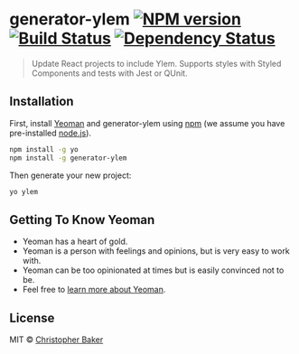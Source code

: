 # generator-ylem [![NPM version][npm-image]][npm-url] [![Build Status][travis-image]][travis-url] [![Dependency Status][daviddm-image]][daviddm-url]
> Update React projects to include Ylem. Supports styles with Styled Components and tests with Jest or QUnit.

## Installation

First, install [Yeoman](http://yeoman.io) and generator-ylem using [npm](https://www.npmjs.com/) (we assume you have pre-installed [node.js](https://nodejs.org/)).

```bash
npm install -g yo
npm install -g generator-ylem
```

Then generate your new project:

```bash
yo ylem
```

## Getting To Know Yeoman

 * Yeoman has a heart of gold.
 * Yeoman is a person with feelings and opinions, but is very easy to work with.
 * Yeoman can be too opinionated at times but is easily convinced not to be.
 * Feel free to [learn more about Yeoman](http://yeoman.io/).

## License

MIT © [Christopher Baker](https://www.hmudesign.com/)


[npm-image]: https://badge.fury.io/js/generator-ylem.svg
[npm-url]: https://npmjs.org/package/generator-ylem
[travis-image]: https://travis-ci.org/christopherjbaker/generator-ylem.svg?branch=master
[travis-url]: https://travis-ci.org/christopherjbaker/generator-ylem
[daviddm-image]: https://david-dm.org/christopherjbaker/generator-ylem.svg?theme=shields.io
[daviddm-url]: https://david-dm.org/christopherjbaker/generator-ylem
